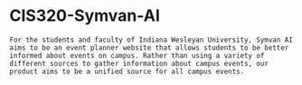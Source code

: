 # CIS320-Symvan-AI
    For the students and faculty of Indiana Wesleyan University, Symvan AI aims to be an event planner website that allows students to be better informed about events on campus. Rather than using a variety of different sources to gather information about campus events, our product aims to be a unified source for all campus events. 